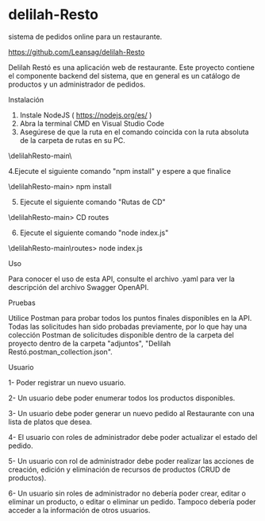 # delilah-Resto
sistema de pedidos online para un restaurante.

https://github.com/Leansag/delilah-Resto

Delilah Restó es una aplicación web de restaurante. Este proyecto contiene el componente backend del sistema, que en general es un catálogo de productos y un administrador de pedidos.

Instalación

1. Instale NodeJS ( https://nodejs.org/es/ )
2. Abra la terminal CMD en Visual Studio Code
3. Asegúrese de que la ruta en el comando coincida con la ruta absoluta de la carpeta de rutas en su PC.

\delilahResto-main\

4.Ejecute el siguiente comando "npm install" y espere a que finalice

\delilahResto-main\> npm install

5. Ejecute el siguiente comando "Rutas de CD"

\delilahResto-main\> CD routes

6. Ejecute el siguiente comando "node index.js" 

\delilahResto-main\routes> node index.js

Uso

Para conocer el uso de esta API, consulte el archivo .yaml para ver la descripción del archivo Swagger OpenAPI.



Pruebas

Utilice Postman para probar todos los puntos finales disponibles en la API. Todas las solicitudes han sido probadas previamente, por lo que hay una colección Postman de solicitudes disponible dentro de la carpeta del proyecto dentro de la carpeta "adjuntos", "Delilah Restó.postman_collection.json".


Usuario

1- Poder registrar un nuevo usuario.

2- Un usuario debe poder enumerar todos los productos disponibles.

3- Un usuario debe poder generar un nuevo pedido al Restaurante con una lista de platos que desea.

4- El usuario con roles de administrador debe poder actualizar el estado del pedido.

5- Un usuario con rol de administrador debe poder realizar las acciones de creación, edición y eliminación de recursos de productos (CRUD de productos).

6- Un usuario sin roles de administrador no debería poder crear, editar o eliminar un producto, o editar o eliminar un pedido. Tampoco debería poder acceder a la información de otros usuarios.
